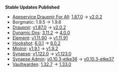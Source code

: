 **Stable Updates Published**

* [Appservice Draupnir For All](https://github.com/the-draupnir-project/Draupnir): [1.87.0](https://github.com/the-draupnir-project/Draupnir/releases/tag/v1.87.0) -> [v2.0.2](https://github.com/the-draupnir-project/Draupnir/releases/tag/v2.0.2)
* Borgmatic: 1.9.5 -> 1.9.6
* [Draupnir](https://github.com/the-draupnir-project/Draupnir): [v1.87.0](https://github.com/the-draupnir-project/Draupnir/releases/tag/v1.87.0) -> [v2.0.2](https://github.com/the-draupnir-project/Draupnir/releases/tag/v2.0.2)
* [Dynamic Dns](https://github.com/linuxserver/docker-ddclient): [3.11.2](https://github.com/linuxserver/docker-ddclient/releases/tag/3.11.2) -> [4.0.0](https://github.com/linuxserver/docker-ddclient/releases/tag/4.0.0)
* [Element](https://github.com/element-hq/element-web): [v1.11.90](https://github.com/element-hq/element-web/releases/tag/v1.11.90) -> [v1.11.91](https://github.com/element-hq/element-web/releases/tag/v1.11.91)
* [Hookshot](https://github.com/matrix-org/matrix-hookshot): [6.0.1](https://github.com/matrix-org/matrix-hookshot/releases/tag/6.0.1) -> [6.0.2](https://github.com/matrix-org/matrix-hookshot/releases/tag/6.0.2)
* [Mjolnir](https://github.com/matrix-org/mjolnir): [v1.9.1](https://github.com/matrix-org/mjolnir/releases/tag/v1.9.1) -> [v1.9.2](https://github.com/matrix-org/mjolnir/releases/tag/v1.9.2)
* [Synapse](https://github.com/element-hq/synapse): [v1.122.0](https://github.com/element-hq/synapse/releases/tag/v1.122.0) -> [v1.123.0](https://github.com/element-hq/synapse/releases/tag/v1.123.0)
* [Synapse Admin](https://github.com/etkecc/synapse-admin): [v0.10.3-etke36](https://github.com/etkecc/synapse-admin/releases/tag/v0.10.3-etke36) -> [v0.10.3-etke37](https://github.com/etkecc/synapse-admin/releases/tag/v0.10.3-etke37)
* [Vaultwarden](https://github.com/dani-garcia/vaultwarden): [1.32.7](https://github.com/dani-garcia/vaultwarden/releases/tag/1.32.7) -> [1.33.0](https://github.com/dani-garcia/vaultwarden/releases/tag/1.33.0)
